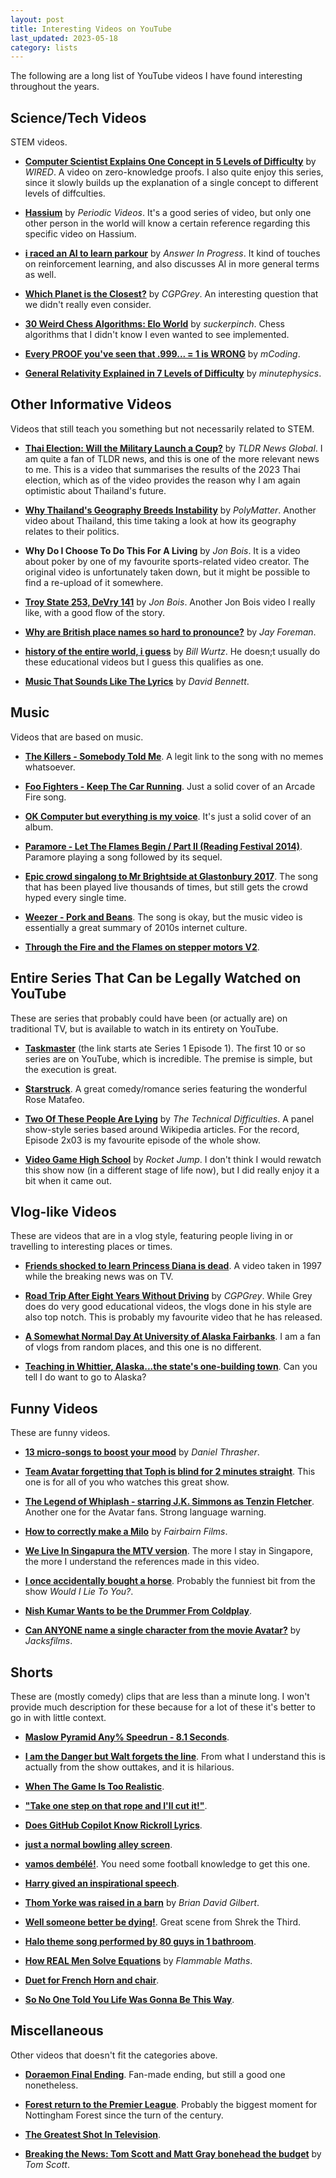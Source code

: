 ```yaml
---
layout: post
title: Interesting Videos on YouTube
last_updated: 2023-05-18
category: lists
---
```


The following are a long list of YouTube videos I have found interesting throughout the years.

## Science/Tech Videos

STEM videos.

- **[Computer Scientist Explains One Concept in 5 Levels of Difficulty](https://www.youtube.com/watch?v=fOGdb1CTu5c)** by _WIRED_. A video on zero-knowledge proofs. I also quite enjoy this series, since it slowly builds up the explanation of a single concept to different levels of diffculties.

- **[Hassium](https://www.youtube.com/watch?v=VQ8cZoA0tiU)** by _Periodic Videos_. It's a good series of video, but only one other person in the world will know a certain reference regarding this specific video on Hassium.

- **[i raced an AI to learn parkour](https://www.youtube.com/watch?v=0Jt-erB_-3A)** by _Answer In Progress_. It kind of touches on reinforcement learning, and also discusses AI in more general terms as well.

- **[Which Planet is the Closest?](https://www.youtube.com/watch?v=SumDHcnCRuU)** by _CGPGrey_. An interesting question that we didn't really even consider.

- **[30 Weird Chess Algorithms: Elo World](https://www.youtube.com/watch?v=DpXy041BIlA)** by _suckerpinch_. Chess algorithms that I didn't know I even wanted to see implemented.

- **[Every PROOF you've seen that .999... = 1 is WRONG](https://www.youtube.com/watch?v=jMTD1Y3LHcE)** by _mCoding_.

- **[General Relativity Explained in 7 Levels of Difficulty](https://www.youtube.com/watch?v=eNhJY-R3Gwg)** by _minutephysics_.

## Other Informative Videos

Videos that still teach you something but not necessarily related to STEM.

- **[Thai Election: Will the Military Launch a Coup?](https://www.youtube.com/watch?v=fljhL-IxBJo)** by _TLDR News Global_. I am quite a fan of TLDR news, and this is one of the more relevant news to me. This is a video that summarises the results of the 2023 Thai election, which as of the video provides the reason why I am again optimistic about Thailand's future.

- **[Why Thailand's Geography Breeds Instability](https://www.youtube.com/watch?v=S9SMRuvnl2g)** by _PolyMatter_. Another video about Thailand, this time taking a look at how its geography relates to their politics.

- **Why Do I Choose To Do This For A Living** by _Jon Bois_. It is a video about poker by one of my favourite sports-related video creator. The original video is unfortunately taken down, but it might be possible to find a re-upload of it somewhere.

- **[Troy State 253, DeVry 141](https://www.youtube.com/watch?v=T4afzQyGo5Q)** by _Jon Bois_. Another Jon Bois video I really like, with a good flow of the story.

- **[Why are British place names so hard to pronounce?](https://www.youtube.com/watch?v=uYNzqgU7na4)** by _Jay Foreman_.

- **[history of the entire world, i guess](https://www.youtube.com/watch?v=xuCn8ux2gbs)** by _Bill Wurtz_. He doesn;t usually do these educational videos but I guess this qualifies as one.

- **[Music That Sounds Like The Lyrics](https://www.youtube.com/watch?v=NMOMPMzR6oY)** by _David Bennett_.

## Music

Videos that are based on music.

- **[The Killers - Somebody Told Me](https://www.youtube.com/watch?v=sdNYBvNXBLs)**. A legit link to the song with no memes whatsoever.

- **[Foo Fighters - Keep The Car Running](https://www.youtube.com/watch?v=MDxcjukqISs)**. Just a solid cover of an Arcade Fire song.

- **[OK Computer but everything is my voice](https://www.youtube.com/watch?v=q13NRoG6mvs)**. It's just a solid cover of an album.

- **[Paramore - Let The Flames Begin / Part II (Reading Festival 2014)](https://www.youtube.com/watch?v=EaM0BUWAm_4)**. Paramore playing a song followed by its sequel.

- **[Epic crowd singalong to Mr Brightside at Glastonbury 2017](https://www.youtube.com/watch?v=PzEs17iI2W4)**. The song that has been played live thousands of times, but still gets the crowd hyped every single time.

- **[Weezer - Pork and Beans](https://www.youtube.com/watch?v=PQHPYelqr0E)**. The song is okay, but the music video is essentially a great summary of 2010s internet culture.

- **[Through the Fire and the Flames on stepper motors V2](https://www.youtube.com/watch?v=rOaRFH_w53k)**.

## Entire Series That Can be Legally Watched on YouTube

These are series that probably could have been (or actually are) on traditional TV, but is available to watch in its entirety on YouTube.

- **[Taskmaster](https://www.youtube.com/watch?v=v4YhsooE5xY&list=PLRWvNQVqAeWLpNL3IpUsGUdbaOiCG026u)** (the link starts ate Series 1 Episode 1). The first 10 or so series are on YouTube, which is incredible. The premise is simple, but the execution is great.

- **[Starstruck](https://www.youtube.com/watch?v=9rA2CXNXD0g)**. A great comedy/romance series featuring the wonderful Rose Matafeo.

- **[Two Of These People Are Lying](https://www.youtube.com/watch?v=AlNNkeB9pjU&list=PLfx61sxf1Yz2I-c7eMRk9wBUUDCJkU7H0)** by _The Technical Difficulties_. A panel show-style series based around Wikipedia articles. For the record, Episode 2x03 is my favourite episode of the whole show.

- **[Video Game High School](https://www.youtube.com/watch?v=1JqR3GVqib4&list=PLsMtUWKCmBPRFzqglpk4YQlNFy8wzSXBN)** by _Rocket Jump_. I don't think I would rewatch this show now (in a different stage of life now), but I did really enjoy it a bit when it came out.

## Vlog-like Videos

These are videos that are in a vlog style, featuring people living in or travelling to interesting places or times.

- **[Friends shocked to learn Princess Diana is dead](https://www.youtube.com/watch?v=p0qMxFY29WA)**. A video taken in 1997 while the breaking news was on TV.

- **[Road Trip After Eight Years Without Driving](https://www.youtube.com/watch?v=_naDg-guomA)** by _CGPGrey_. While Grey does do very good educational videos, the vlogs done in his style are also top notch. This is probably my favourite video that he has released.

- **[A Somewhat Normal Day At University of Alaska Fairbanks](https://www.youtube.com/watch?v=FzqBIGSF1ig)**. I am a fan of vlogs from random places, and this one is no different.

- **[Teaching in Whittier, Alaska...the state's one-building town](https://www.youtube.com/watch?v=naPguX84Amg)**. Can you tell I do want to go to Alaska?

## Funny Videos

These are funny videos.

- **[13 micro-songs to boost your mood](https://www.youtube.com/watch?v=rbGAva-U3HE)** by _Daniel Thrasher_.

- **[Team Avatar forgetting that Toph is blind for 2 minutes straight](https://www.youtube.com/watch?v=OHFPY_zQZI4)**. This one is for all of you who watches this great show.

- **[The Legend of Whiplash - starring J.K. Simmons as Tenzin Fletcher](https://www.youtube.com/watch?v=lmUi8YkPTxE)**. Another one for the Avatar fans. Strong language warning.

- **[How to correctly make a Milo](https://www.youtube.com/watch?v=cuB5Epk_rM4)** by _Fairbairn Films_.

- **[We Live In Singapura the MTV version](https://www.youtube.com/watch?v=ch-z5s2JabY)**. The more I stay in Singapore, the more I understand the references made in this video.

- **[I once accidentally bought a horse](https://www.youtube.com/watch?v=B94q7gUu75k)**. Probably the funniest bit from the show _Would I Lie To You?_.

- **[Nish Kumar Wants to be the Drummer From Coldplay](https://www.youtube.com/watch?v=gsmuV7wLCl8)**.

- **[Can ANYONE name a single character from the movie Avatar?](https://www.youtube.com/watch?v=kxp1IBK1OPI)** by _Jacksfilms_.

## Shorts

These are (mostly comedy) clips that are less than a minute long. I won't provide much description for these because for a lot of these it's better to go in with little context.

- **[Maslow Pyramid Any% Speedrun - 8.1 Seconds](https://www.youtube.com/watch?v=gBCKZtpMSNE)**.

- **[I am the Danger but Walt forgets the line](https://www.youtube.com/watch?v=UUV8HSVe3nc)**. From what I understand this is actually from the show outtakes, and it is hilarious.

- **[When The Game Is Too Realistic](https://www.youtube.com/watch?v=KC4R6zIUb1c)**.

- **["Take one step on that rope and I'll cut it!"](https://www.youtube.com/watch?v=J0t5krM8YeI)**.

- **[Does GitHub Copilot Know Rickroll Lyrics](https://www.youtube.com/watch?v=MqV8ZmYrNbM)**.

- **[just a normal bowling alley screen](https://www.youtube.com/watch?v=JWW9-RDssn4)**.

- **[vamos dembélé!](https://www.youtube.com/watch?v=ptlX-5PkSx8)**. You need some football knowledge to get this one.

- **[Harry gived an inspirational speech](https://www.youtube.com/watch?v=85doFyO344w)**.

- **[Thom Yorke was raised in a barn](https://www.youtube.com/watch?v=xTlZsyas-eI)** by _Brian David Gilbert_.

- **[Well someone better be dying!](https://www.youtube.com/watch?v=i5pxwVSV1Ck)**. Great scene from Shrek the Third.

- **[Halo theme song performed by 80 guys in 1 bathroom](https://www.youtube.com/watch?v=AbonVshOLf0)**.

- **[How REAL Men Solve Equations](https://www.youtube.com/watch?v=MZ7_HSQVmcQ)** by _Flammable Maths_.

- **[Duet for French Horn and chair](https://www.youtube.com/watch?v=NhBktFVTjf8)**.

- **[So No One Told You Life Was Gonna Be This Way](https://www.youtube.com/watch?v=64V_KO3ikN0)**.

## Miscellaneous

Other videos that doesn't fit the categories above.

- **[Doraemon Final Ending](https://www.youtube.com/watch?v=hB-wGxOFGkw)**. Fan-made ending, but still a good one nonetheless.

- **[Forest return to the Premier League](https://www.youtube.com/watch?v=Z7cfrnTro94)**. Probably the biggest moment for Nottingham Forest since the turn of the century.

- **[The Greatest Shot In Television](https://www.youtube.com/watch?v=2WoDQBhJCVQ)**.

- **[Breaking the News: Tom Scott and Matt Gray bonehead the budget](https://www.youtube.com/watch?v=t2tYvANA8to)** by _Tom Scott_.
